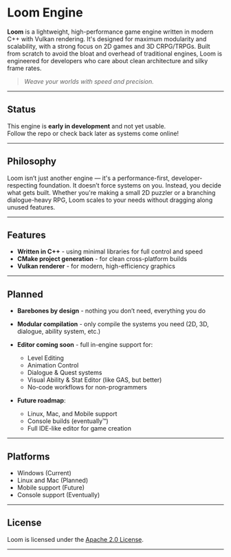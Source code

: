# Loom Engine

**Loom** is a lightweight, high-performance game engine written in modern C++ with Vulkan rendering. It's designed for maximum modularity and scalability, with a strong focus on 2D games and 3D CRPG/TRPGs. Built from scratch to avoid the bloat and overhead of traditional engines, Loom is engineered for developers who care about clean architecture and silky frame rates.

> *Weave your worlds with speed and precision.*

---

## Status

This engine is **early in development** and not yet usable.  
Follow the repo or check back later as systems come online!

---

## Philosophy

Loom isn’t just another engine — it's a performance-first, developer-respecting foundation. It doesn’t force systems on you. Instead, you decide what gets built. Whether you're making a small 2D puzzler or a branching dialogue-heavy RPG, Loom scales to your needs without dragging along unused features.

---

## Features

- **Written in C++** - using minimal libraries for full control and speed
- **CMake project generation** - for clean cross-platform builds
- **Vulkan renderer** - for modern, high-efficiency graphics

---

## Planned

- **Barebones by design** - nothing you don’t need, everything you do
- **Modular compilation** - only compile the systems you need (2D, 3D, dialogue, ability system, etc.)
- **Editor coming soon** - full in-engine support for:
  - Level Editing
  - Animation Control
  - Dialogue & Quest systems
  - Visual Ability & Stat Editor (like GAS, but better)
  - No-code workflows for non-programmers

- **Future roadmap**:
  - Linux, Mac, and Mobile support
  - Console builds (eventually™)
  - Full IDE-like editor for game creation

---

## Platforms

- Windows (Current)
- Linux and Mac (Planned)
- Mobile support (Future)
- Console support (Eventually)

---

## License

Loom is licensed under the [Apache 2.0 License](LICENSE).

---

